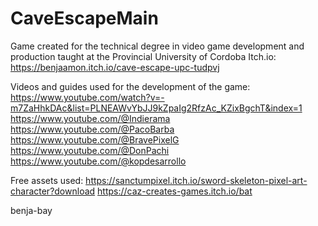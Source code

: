 # CaveEscapeMain

 Game created for the technical degree in video game development and production taught at the Provincial University of Cordoba
 Itch.io: https://benjaamon.itch.io/cave-escape-upc-tudpvj

 Videos and guides used for the development of the game:
 https://www.youtube.com/watch?v=-m7ZaHhkDAc&list=PLNEAWvYbJJ9kZpaIg2RfzAc_KZixBgchT&index=1
 https://www.youtube.com/@Indierama
 https://www.youtube.com/@PacoBarba
 https://www.youtube.com/@BravePixelG
 https://www.youtube.com/@DonPachi
 https://www.youtube.com/@kopdesarrollo

 Free assets used:
 https://sanctumpixel.itch.io/sword-skeleton-pixel-art-character?download
 https://caz-creates-games.itch.io/bat

 benja-bay
